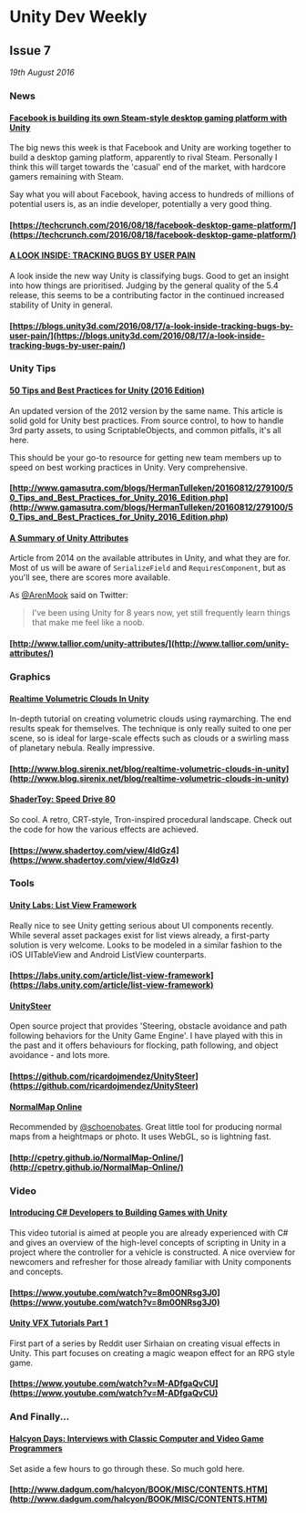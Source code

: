 # Unity Dev Weekly

## Issue 7
*19th August 2016*

### News

#### [Facebook is building its own Steam-style desktop gaming platform with Unity](https://techcrunch.com/2016/08/18/facebook-desktop-game-platform/)

The big news this week is that Facebook and Unity are working together to build a desktop gaming platform, apparently to rival Steam. Personally I think this will target towards the 'casual' end of the market, with hardcore gamers remaining with Steam.

Say what you will about Facebook, having access to hundreds of millions of potential users is, as an indie developer, potentially a very good thing.

#### [https://techcrunch.com/2016/08/18/facebook-desktop-game-platform/](https://techcrunch.com/2016/08/18/facebook-desktop-game-platform/)

#### [A LOOK INSIDE: TRACKING BUGS BY USER PAIN](https://blogs.unity3d.com/2016/08/17/a-look-inside-tracking-bugs-by-user-pain/)

A look inside the new way Unity is classifying bugs. Good to get an insight into how things are prioritised. Judging by the general quality of the 5.4 release, this seems to be a contributing factor in the continued increased stability of Unity in general.

#### [https://blogs.unity3d.com/2016/08/17/a-look-inside-tracking-bugs-by-user-pain/](https://blogs.unity3d.com/2016/08/17/a-look-inside-tracking-bugs-by-user-pain/)


### Unity Tips

#### [50 Tips and Best Practices for Unity (2016 Edition)](http://www.gamasutra.com/blogs/HermanTulleken/20160812/279100/50_Tips_and_Best_Practices_for_Unity_2016_Edition.php)

An updated version of the 2012 version by the same name. This article is solid gold for Unity best practices. From source control, to how to handle 3rd party assets, to using ScriptableObjects, and common pitfalls, it's all here.

This should be your go-to resource for getting new team members up to speed on best working practices in Unity. Very comprehensive.

#### [http://www.gamasutra.com/blogs/HermanTulleken/20160812/279100/50_Tips_and_Best_Practices_for_Unity_2016_Edition.php](http://www.gamasutra.com/blogs/HermanTulleken/20160812/279100/50_Tips_and_Best_Practices_for_Unity_2016_Edition.php)

#### [A Summary of Unity Attributes](http://www.tallior.com/unity-attributes/)

Article from 2014 on the available attributes in Unity, and what they are for. Most of us will be aware of `SerializeField` and `RequiresComponent`, but as you'll see, there are scores more available.

As [@ArenMook](https://twitter.com/ArenMook) said on Twitter:

> I've been using Unity for 8 years now, yet still frequently learn things that make me feel like a noob.

#### [http://www.tallior.com/unity-attributes/](http://www.tallior.com/unity-attributes/)


### Graphics

#### [Realtime Volumetric Clouds In Unity](http://www.blog.sirenix.net/blog/realtime-volumetric-clouds-in-unity)

In-depth tutorial on creating volumetric clouds using raymarching. The end results speak for themselves. The technique is only really suited to one per scene, so is ideal for large-scale effects such as clouds or a swirling mass of planetary nebula. Really impressive.

#### [http://www.blog.sirenix.net/blog/realtime-volumetric-clouds-in-unity](http://www.blog.sirenix.net/blog/realtime-volumetric-clouds-in-unity)


#### [ShaderToy: Speed Drive 80](https://www.shadertoy.com/view/4ldGz4)

So cool. A retro, CRT-style, Tron-inspired procedural landscape. Check out the code for how the various effects are achieved.

#### [https://www.shadertoy.com/view/4ldGz4](https://www.shadertoy.com/view/4ldGz4)


### Tools

#### [Unity Labs: List View Framework](https://labs.unity.com/article/list-view-framework)

Really nice to see Unity getting serious about UI components recently. While several asset packages exist for list views already, a first-party solution is very welcome. Looks to be modeled in a similar fashion to the iOS UITableView and Android ListView counterparts.

#### [https://labs.unity.com/article/list-view-framework](https://labs.unity.com/article/list-view-framework)


#### [UnitySteer](https://github.com/ricardojmendez/UnitySteer)

Open source project that provides 'Steering, obstacle avoidance and path following behaviors for the Unity Game Engine'. I have played with this in the past and it offers behaviours for flocking, path following, and object avoidance - and lots more.

#### [https://github.com/ricardojmendez/UnitySteer](https://github.com/ricardojmendez/UnitySteer)


#### [NormalMap Online](http://cpetry.github.io/NormalMap-Online/)

Recommended by [@schoenobates](https://twitter.com/schoenobates). Great little tool for producing normal maps from a heightmaps or photo. It uses WebGL, so is lightning fast.

#### [http://cpetry.github.io/NormalMap-Online/](http://cpetry.github.io/NormalMap-Online/)


### Video

#### [Introducing C# Developers to Building Games with Unity](https://www.youtube.com/watch?v=8m0ONRsg3J0)

This video tutorial is aimed at people you are already experienced with C# and gives an overview of the high-level concepts of scripting in Unity in a project where the controller for a vehicle is constructed. A nice overview for newcomers and refresher for those already familiar with Unity components and concepts.

#### [https://www.youtube.com/watch?v=8m0ONRsg3J0](https://www.youtube.com/watch?v=8m0ONRsg3J0)

#### [Unity VFX Tutorials Part 1](https://www.youtube.com/watch?v=M-ADfgaQvCU)

First part of a series by Reddit user Sirhaian on creating visual effects in Unity. This part focuses on creating a magic weapon effect for an RPG style game.

#### [https://www.youtube.com/watch?v=M-ADfgaQvCU](https://www.youtube.com/watch?v=M-ADfgaQvCU)


### And Finally...

#### [Halcyon Days: Interviews with Classic Computer and Video Game Programmers](http://www.dadgum.com/halcyon/BOOK/MISC/CONTENTS.HTM)

Set aside a few hours to go through these. So much gold here.

#### [http://www.dadgum.com/halcyon/BOOK/MISC/CONTENTS.HTM](http://www.dadgum.com/halcyon/BOOK/MISC/CONTENTS.HTM)
